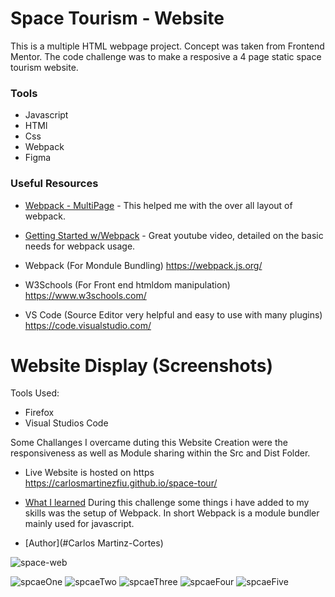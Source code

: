 # Space Tourism - Website

This is a multiple HTML webpage project. Concept was taken from Frontend Mentor. The code challenge was to make a resposive a 4 page static  space tourism website.

### Tools

- Javascript
- HTMl
- Css
- Webpack
- Figma

### Useful Resources
- [Webpack - MultiPage](https://www.ivarprudnikov.com/static-website-multiple-html-pages-using-webpack-plus-github-example/) - This helped me with the over all layout of webpack.

- [Getting Started w/Webpack](https://www.youtube.com/watch?v=9c3dBhvtt6o&list=WL&index=46) - Great youtube video, detailed on the basic needs for webpack usage.

 - Webpack (For Mondule Bundling) https://webpack.js.org/
 - W3Schools (For Front end htmldom manipulation) https://www.w3schools.com/
 - VS Code (Source Editor very helpful and easy to use with many plugins) https://code.visualstudio.com/


# Website Display (Screenshots)

Tools Used:
* Firefox
* Visual Studios Code

Some Challanges I overcame duting this Website Creation were the responsiveness as well as Module sharing within the Src and Dist Folder.

  - Live Website is hosted on https https://carlosmartinezfiu.github.io/space-tour/


  - [What I learned](#what-i-learned)
    During this challenge some things i have added to my skills was the setup of Webpack. In short Webpack is a module bundler mainly used for javascript.
  

- [Author](#Carlos Martinz-Cortes)

![space-web](space-web.png)

![spcaeOne](spaceOne.png)
![spcaeTwo](spaceTwo.png)
![spcaeThree](spaceThree.png)
![spcaeFour](spaceFour.png)
![spcaeFive](spaceFive.png)
